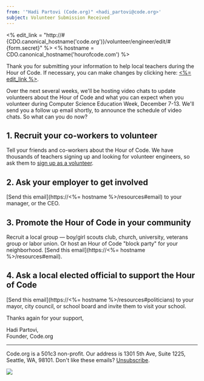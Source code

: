 ```yaml
---
from: '"Hadi Partovi (Code.org)" <hadi_partovi@code.org>'
subject: Volunteer Submission Received
---
```

<% edit_link = "http://#{CDO.canonical_hostname('code.org')}/volunteer/engineer/edit/#{form.secret}" %>
<% hostname = CDO.canonical_hostname('hourofcode.com') %>

Thank you for submitting your information to help local teachers during the Hour of Code. If necessary, you can make changes by clicking here: [<%= edit_link %>](<%= edit_link %>).

Over the next several weeks, we'll be hosting video chats to update volunteers about the Hour of Code and what you can expect when you volunteer during Computer Science Education Week, December 7-13. We'll send you a follow up email shortly, to announce the schedule of video chats. So what can you do now?

## 1. Recruit your co-workers to volunteer
Tell your friends and co-workers about the Hour of Code. We have thousands of teachers signing up and looking for volunteer engineers, so ask them to [sign up as a volunteer](https://code.org/volunteer/engineer).

## 2. Ask your employer to get involved
[Send this email](https://<%= hostname %>/resources#email) to your manager, or the CEO.

## 3. Promote the Hour of Code in your community
Recruit a local group — boy/girl scouts club, church, university, veterans group or labor union. Or host an Hour of Code "block party" for your neighborhood. [Send this email](https://<%= hostname %>/resources#email).

## 4. Ask a local elected official to support the Hour of Code
[Send this email](https://<%= hostname %>/resources#politicians) to your mayor, city council, or school board and invite them to visit your school.

Thanks again for your support,

Hadi Partovi,<br/>
Founder, Code.org

<hr/>

Code.org is a 501c3 non-profit. Our address is 1301 5th Ave, Suite 1225, Seattle, WA, 98101. Don't like these emails? [Unsubscribe](<%= unsubscribe_link %>).

![](<%= tracking_pixel %>)
